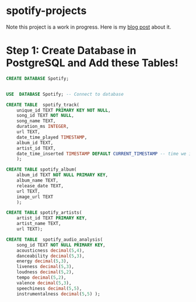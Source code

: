 # spotify-projects

Note this project is a work in progress. Here is my [blog post](https://devintheengineer.com/Spotify-ETL-Project/) about it.


# Step 1: Create Database in PostgreSQL and Add these Tables!

```sql
CREATE DATABASE Spotify;
```



```sql

USE  DATABASE Spotify; -- Connect to database

CREATE TABLE  spotify_track(
    unique_id TEXT PRIMARY KEY NOT NULL,
    song_id TEXT NOT NULL,
    song_name TEXT,
    duration_ms INTEGER,
    url TEXT,
    date_time_played TIMESTAMP,
    album_id TEXT,
    artist_id TEXT,
    date_time_inserted TIMESTAMP DEFAULT CURRENT_TIMESTAMP -- time we insert it into the table
    );

CREATE TABLE spotify_album(
    album_id TEXT NOT NULL PRIMARY KEY,
    album_name TEXT,
    release_date TEXT,
    url TEXT,
    image_url TEXT
    );

CREATE TABLE spotify_artists(
    artist_id TEXT PRIMARY KEY,
    artist_name TEXT,
    url TEXT);

CREATE TABLE  spotify_audio_analysis(
    song_id TEXT NOT NULL PRIMARY KEY,
    acousticness decimal(5,4),
    danceability decimal(5,3),
    energy decimal(5,3),
    liveness decimal(5,3),
    loudness decimal(5,2),
    tempo decimal(5,2),
    valence decimal(5,3),
    speechiness decimal(5,5),
    instrumentalness decimal(5,5) );
```



